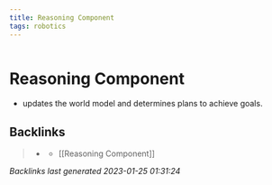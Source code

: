 ```yaml
---
title: Reasoning Component
tags: robotics 
---
```

```toc
```
# Reasoning Component
- updates the world model and determines plans to achieve goals.

## Backlinks

> - [](../docs/2022-11-03.md)
>   - [[Reasoning Component]]

_Backlinks last generated 2023-01-25 01:31:24_
